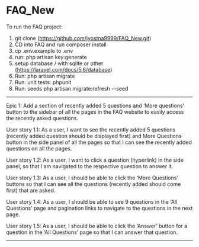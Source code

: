 # FAQ_New
To run the FAQ project:

1. git clone (https://github.com/jyostna9999/FAQ_New.git)
2. CD into FAQ and run composer install
3. cp .env.example to .env
4. run: php artisan key:generate
5. setup database / with sqlite or other (https://laravel.com/docs/5.6/database)
6. Run: php artisan migrate
7. Run: unit tests: phpunit
8. Run: seeds php artisan migrate:refresh --seed


-------------------------
Epic 1: Add a section of recently added 5 questions and ‘More questions’ button to the sidebar of all the pages in the FAQ website to easily access the recently asked questions.

User story 1.1: As a user, I want to see the recently added 5 questions (recently added question should be displayed first) and More Questions button in the side panel of all the pages so that I can see the recently added questions on all the pages.

User story 1.2: As a user, I want to click a question (hyperlink) in the side panel, so that I am navigated to the respective question to answer it.

User story 1.3: As a user, I should be able to click the ‘More Questions’ buttons so that I can see all the questions (recently added should come first) that are asked.

User story 1.4: As a user, I should be able to see 9 questions in the ‘All Questions’ page and pagination links to navigate to the questions in the next page.

User story 1.5: As a user, I should be able to click the ‘Answer’ button for a question in the ‘All Questions’ page so that I can answer that question.

--------------------------


